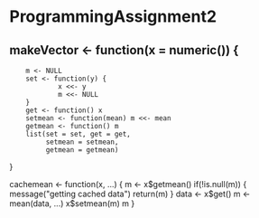 # ProgrammingAssignment2
## makeVector <- function(x = numeric()) {
        m <- NULL
        set <- function(y) {
                x <<- y
                m <<- NULL
        }
        get <- function() x
        setmean <- function(mean) m <<- mean
        getmean <- function() m
        list(set = set, get = get,
             setmean = setmean,
             getmean = getmean)
}


cachemean <- function(x, ...) {
        m <- x$getmean()
        if(!is.null(m)) {
                message("getting cached data")
                return(m)
        }
        data <- x$get()
        m <- mean(data, ...)
        x$setmean(m)
        m
}
